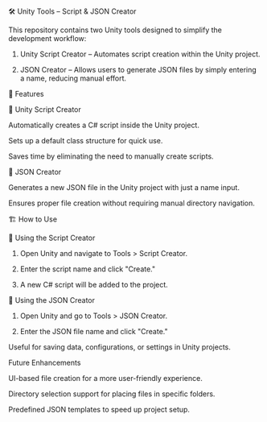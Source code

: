 🛠️ Unity Tools – Script & JSON Creator

This repository contains two Unity tools designed to simplify the development workflow:

1. Unity Script Creator – Automates script creation within the Unity project.


2. JSON Creator – Allows users to generate JSON files by simply entering a name, reducing manual effort.



🚀 Features

📝 Unity Script Creator

Automatically creates a C# script inside the Unity project.

Sets up a default class structure for quick use.

Saves time by eliminating the need to manually create scripts.


📄 JSON Creator

Generates a new JSON file in the Unity project with just a name input.

Ensures proper file creation without requiring manual directory navigation.



🏗️ How to Use

🔹 Using the Script Creator

1. Open Unity and navigate to Tools > Script Creator.


2. Enter the script name and click "Create."


3. A new C# script will be added to the project.



🔹 Using the JSON Creator

1. Open Unity and go to Tools > JSON Creator.


2. Enter the JSON file name and click "Create."

Useful for saving data, configurations, or settings in Unity projects.


Future Enhancements

UI-based file creation for a more user-friendly experience.

Directory selection support for placing files in specific folders.

Predefined JSON templates to speed up project setup.
